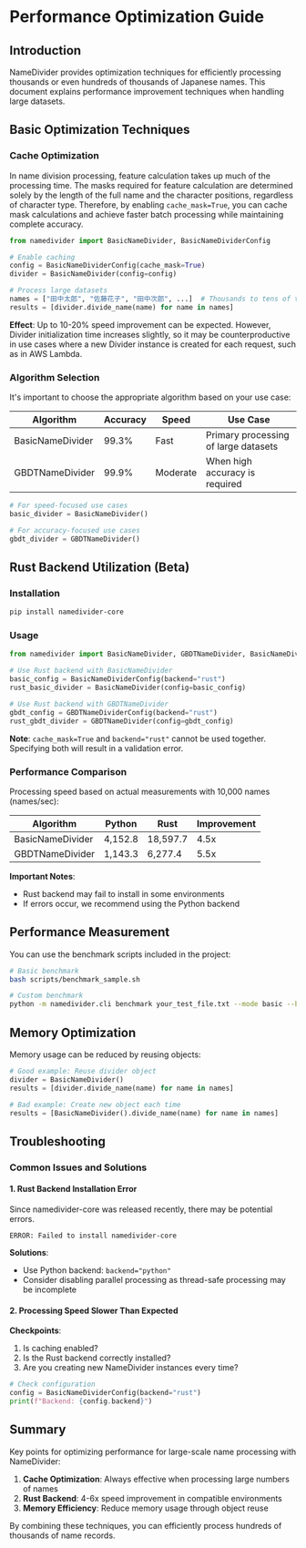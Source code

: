 # Performance Optimization Guide

## Introduction

NameDivider provides optimization techniques for efficiently processing thousands or even hundreds of thousands of Japanese names. This document explains performance improvement techniques when handling large datasets.

## Basic Optimization Techniques

### Cache Optimization

In name division processing, feature calculation takes up much of the processing time. The masks required for feature calculation are determined solely by the length of the full name and the character positions, regardless of character type. Therefore, by enabling `cache_mask=True`, you can cache mask calculations and achieve faster batch processing while maintaining complete accuracy.

```python
from namedivider import BasicNameDivider, BasicNameDividerConfig

# Enable caching
config = BasicNameDividerConfig(cache_mask=True)
divider = BasicNameDivider(config=config)

# Process large datasets
names = ["田中太郎", "佐藤花子", "田中次郎", ...]  # Thousands to tens of thousands of names
results = [divider.divide_name(name) for name in names]
```

**Effect**: Up to 10-20% speed improvement can be expected. However, Divider initialization time increases slightly, so it may be counterproductive in use cases where a new Divider instance is created for each request, such as in AWS Lambda.

### Algorithm Selection

It's important to choose the appropriate algorithm based on your use case:

| Algorithm | Accuracy | Speed | Use Case |
|-----------|----------|-------|----------|
| BasicNameDivider | 99.3%    | Fast | Primary processing of large datasets |
| GBDTNameDivider | 99.9%    | Moderate | When high accuracy is required |

```python
# For speed-focused use cases
basic_divider = BasicNameDivider()

# For accuracy-focused use cases
gbdt_divider = GBDTNameDivider()
```

## Rust Backend Utilization (Beta)

### Installation

```bash
pip install namedivider-core
```

### Usage

```python
from namedivider import BasicNameDivider, GBDTNameDivider, BasicNameDividerConfig, GBDTNameDividerConfig

# Use Rust backend with BasicNameDivider
basic_config = BasicNameDividerConfig(backend="rust")
rust_basic_divider = BasicNameDivider(config=basic_config)

# Use Rust backend with GBDTNameDivider
gbdt_config = GBDTNameDividerConfig(backend="rust")
rust_gbdt_divider = GBDTNameDivider(config=gbdt_config)
```

**Note**: `cache_mask=True` and `backend="rust"` cannot be used together. Specifying both will result in a validation error.

### Performance Comparison

Processing speed based on actual measurements with 10,000 names (names/sec):

| Algorithm | Python | Rust | Improvement |
|-----------|--------|------|-------------|
| BasicNameDivider | 4,152.8 | 18,597.7 | 4.5x |
| GBDTNameDivider | 1,143.3 | 6,277.4 | 5.5x |

**Important Notes**:
- Rust backend may fail to install in some environments
- If errors occur, we recommend using the Python backend

## Performance Measurement

You can use the benchmark scripts included in the project:

```bash
# Basic benchmark
bash scripts/benchmark_sample.sh

# Custom benchmark
python -m namedivider.cli benchmark your_test_file.txt --mode basic --backend rust
```

## Memory Optimization

Memory usage can be reduced by reusing objects:

```python
# Good example: Reuse divider object
divider = BasicNameDivider()
results = [divider.divide_name(name) for name in names]

# Bad example: Create new object each time
results = [BasicNameDivider().divide_name(name) for name in names]
```

## Troubleshooting

### Common Issues and Solutions

#### 1. Rust Backend Installation Error

Since namedivider-core was released recently, there may be potential errors.

```
ERROR: Failed to install namedivider-core
```

**Solutions**:
- Use Python backend: `backend="python"`
- Consider disabling parallel processing as thread-safe processing may be incomplete

#### 2. Processing Speed Slower Than Expected

**Checkpoints**:
1. Is caching enabled?
2. Is the Rust backend correctly installed?
3. Are you creating new NameDivider instances every time?

```python
# Check configuration
config = BasicNameDividerConfig(backend="rust")
print(f"Backend: {config.backend}")
```

## Summary

Key points for optimizing performance for large-scale name processing with NameDivider:

1. **Cache Optimization**: Always effective when processing large numbers of names
2. **Rust Backend**: 4-6x speed improvement in compatible environments
3. **Memory Efficiency**: Reduce memory usage through object reuse

By combining these techniques, you can efficiently process hundreds of thousands of name records.